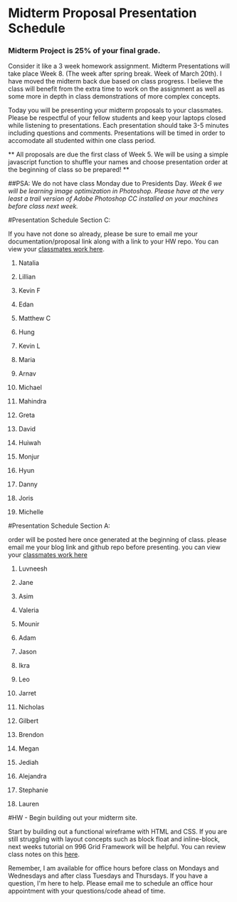 # Midterm Proposal Presentation Schedule

### Midterm Project is 25% of your final grade. 

Consider it like a 3 week homework assignment. Midterm Presentations will take place Week 8. (The week after spring break. Week of March 20th). I have moved the midterm back due based on class progress. I believe the class will benefit from the extra time to work on the assignment as well as some more in depth in class demonstrations of more complex concepts.

Today you will be presenting your midterm proposals to your classmates. Please be respectful of your fellow students and keep your laptops closed while listening to presentations. Each presentation should take 3-5 minutes including questions and comments. Presentations will be timed in order to accomodate all studented within one class period.

** All proposals are due the first class of Week 5. We will be using a simple javascript function to shuffle your names and choose presentation order at the beginning of class so be prepared! **

##PSA: We do not have class Monday due to Presidents Day. 
*Week 6 we will be learning image optimization in Photoshop. Please have at the very least a trail version of Adobe Photoshop CC installed on your machines before class next week.*

#Presentation Schedule Section C:

If you have not done so already, please be sure to email me your documentation/proposal link along with a link to your HW repo. You can view your [classmates work here](https://github.com/Kadee80/WebDev_Spring17/wiki/Midterm-Proposals-Section-C).

1. Natalia
2. Lillian
3. Kevin F
4. Edan
5. Matthew C
6. Hung
7. Kevin L
8. Maria
9. Arnav
10. Michael
11. Mahindra


1. Greta
2. David
3. Huiwah
4. Monjur
5. Hyun
6. Danny
7. Joris
8. Michelle

#Presentation Schedule Section A:

order will be posted here once generated at the beginning of class. please email me your blog link and github repo before presenting. you can view your [classmates work here](https://github.com/Kadee80/WebDev_Spring17/wiki/Midterm-Proposals-Section-A)

1. Luvneesh
2. Jane
3. Asim
4. Valeria
5. Mounir
6. Adam
7. Jason
8. Ikra
9. Leo


1. Jarret
2. Nicholas
3. Gilbert
4. Brendon
5. Megan
6. Jediah
7. Alejandra
8. Stephanie
9. Lauren

#HW - Begin building out your midterm site. 

Start by building out a functional wireframe with HTML and CSS. If you are still struggling with layout concepts such as block float and inline-block, next weeks tutorial on 996 Grid Framework will be helpful. You can review class notes on this [here](../Week_6/996_Grid).

Remember, I am available for office hours before class on Mondays and Wednesdays and after class Tuesdays and Thursdays. If you have a question, I'm here to help. Please email me to schedule an office hour appointment with your questions/code ahead of time.
